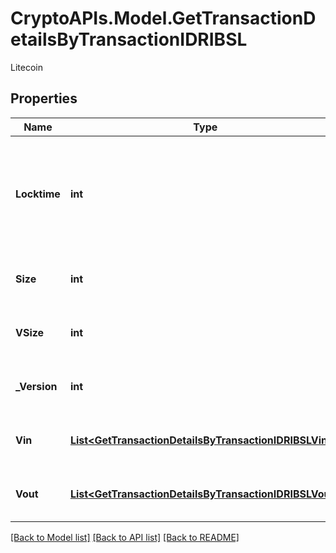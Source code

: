 # CryptoAPIs.Model.GetTransactionDetailsByTransactionIDRIBSL
Litecoin

## Properties

Name | Type | Description | Notes
------------ | ------------- | ------------- | -------------
**Locktime** | **int** | Represents the time at which a particular transaction can be added to the blockchain. | 
**Size** | **int** | Represents the total size of this transaction. | 
**VSize** | **int** | Represents the virtual size of this transaction. | 
**_Version** | **int** | Represents transaction version number. | 
**Vin** | [**List&lt;GetTransactionDetailsByTransactionIDRIBSLVin&gt;**](GetTransactionDetailsByTransactionIDRIBSLVin.md) | Represents the transaction inputs. | 
**Vout** | [**List&lt;GetTransactionDetailsByTransactionIDRIBSLVout&gt;**](GetTransactionDetailsByTransactionIDRIBSLVout.md) | Represents the transaction outputs. | 

[[Back to Model list]](../README.md#documentation-for-models) [[Back to API list]](../README.md#documentation-for-api-endpoints) [[Back to README]](../README.md)

